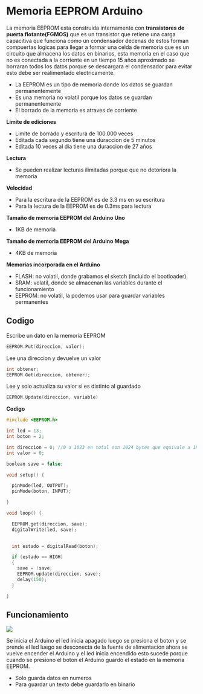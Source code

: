 # Memoria EEPROM Arduino

La memoria EEPROM esta construida internamente con **transistores de puerta flotante(FGMOS)** que es un transistor que retiene una carga capacitiva que funciona como un condensador decenas de estos forman compuertas logicas para llegar a formar una celda de memoria que es un circuito que almacena los datos en binarios, esta memoria en el caso que no es conectada a la corriente en un tiempo 15 años aproximado se borraran todos los datos porque se descargara el condensador para evitar esto debe ser realimentado electricamente.

* La EEPROM es un tipo de memoria donde los datos se guardan permanentemente
* Es una memoria no volatil porque los datos se guardan permanentemente
* El borrado de la memoria es atraves de corriente


**Limite de ediciones**
* Limite de borrado y escritura de 100.000 veces 
* Editada cada segundo tiene una duraccion de 5 minutos
* Editada 10 veces al dia tiene una duraccion de 27 años

**Lectura**
* Se pueden realizar lecturas ilimitadas porque que no detoriora la memoria

**Velocidad**
* Para la escritura de la EEPROM es de 3.3 ms en su escritura 
* Para la lectura de la EEPROM es de 0.3ms para lectura


**Tamaño de memoria EEPROM del Arduino Uno**
* 1KB de memoria

**Tamaño de memoria EEPROM del Arduino Mega**
* 4KB de memoria

**Memorias incorporada en el Arduino**
* FLASH: no volatil, donde grabamos el sketch (incluido el bootloader).
* SRAM: volatil, donde se almacenan las variables durante el funcionamiento
* EEPROM: no volatil, la podemos usar para guardar variables permanentes

## Codigo

Escribe un dato en la memoria EEPROM

```c++
EEPROM.Put(direccion, valor);
```

Lee una direccion y devuelve un valor
```c++
int obtener;
EEPROM.Get(direccion, obtener);
```

Lee y solo actualiza su valor si es distinto al guardado
```c++
EEPROM.Update(direccion, variable)
```

**Codigo**

```c++
#include <EEPROM.h>

int led = 13;
int boton = 2;

int direccion = 0; //0 a 1023 en total son 1024 bytes que equivale a 1KB
int valor = 0;

boolean save = false;

void setup() {

  pinMode(led, OUTPUT);
  pinMode(boton, INPUT);

}

void loop() {

  EEPROM.get(direccion, save);
  digitalWrite(led, save);
  

  int estado = digitalRead(boton);

  if (estado == HIGH)
  {
    save = !save;
    EEPROM.update(direccion, save);
    delay(150);
  }

}
``` 

## Funcionamiento

![](https://github.com/IDiegoUlises/Arduino-Memoria-EEPROM/blob/master/Images/Arduino-EEPROM.gif)

Se inicia el Arduino el led inicia apagado luego se presiona el boton y se prende el led luego se desconecta de la fuente de alimentacion ahora se vuelve encender el Arduino y el led inicia encendido esto sucede porque cuando se presiono el boton el Arduino guardo el estado en la memoria EEPROM. 

* Solo guarda datos en numeros
* Para guardar un texto debe guardarlo en binario
